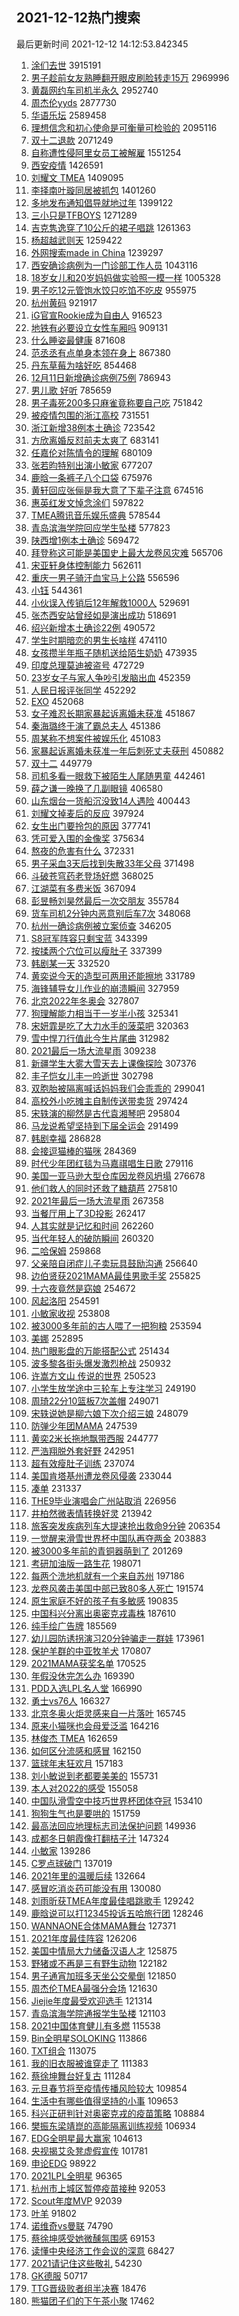 ## 2021-12-12热门搜索 
最后更新时间 2021-12-12 14:12:53.842345 
1. [涂们去世](https://s.weibo.com/weibo?q=%23%E6%B6%82%E4%BB%AC%E5%8E%BB%E4%B8%96%23&Refer=top) 3915191
1. [男子趁前女友熟睡翻开眼皮刷脸转走15万](https://s.weibo.com/weibo?q=%23%E7%94%B7%E5%AD%90%E8%B6%81%E5%89%8D%E5%A5%B3%E5%8F%8B%E7%86%9F%E7%9D%A1%E7%BF%BB%E5%BC%80%E7%9C%BC%E7%9A%AE%E5%88%B7%E8%84%B8%E8%BD%AC%E8%B5%B015%E4%B8%87%23&Refer=top) 2969996
1. [黄磊网约车司机半永久](https://s.weibo.com/weibo?q=%23%E9%BB%84%E7%A3%8A%E7%BD%91%E7%BA%A6%E8%BD%A6%E5%8F%B8%E6%9C%BA%E5%8D%8A%E6%B0%B8%E4%B9%85%23&Refer=top) 2952740
1. [周杰伦yyds](https://s.weibo.com/weibo?q=%E5%91%A8%E6%9D%B0%E4%BC%A6yyds&Refer=top) 2877730
1. [华语乐坛](https://s.weibo.com/weibo?q=%E5%8D%8E%E8%AF%AD%E4%B9%90%E5%9D%9B&Refer=top) 2589458
1. [理想信念和初心使命是可衡量可检验的](https://s.weibo.com/weibo?q=%23%E7%90%86%E6%83%B3%E4%BF%A1%E5%BF%B5%E5%92%8C%E5%88%9D%E5%BF%83%E4%BD%BF%E5%91%BD%E6%98%AF%E5%8F%AF%E8%A1%A1%E9%87%8F%E5%8F%AF%E6%A3%80%E9%AA%8C%E7%9A%84%23&Refer=top) 2095116
1. [双十二退款](https://s.weibo.com/weibo?q=%E5%8F%8C%E5%8D%81%E4%BA%8C%E9%80%80%E6%AC%BE&Refer=top) 2071249
1. [自称遭性侵阿里女员工被解雇](https://s.weibo.com/weibo?q=%23%E8%87%AA%E7%A7%B0%E9%81%AD%E6%80%A7%E4%BE%B5%E9%98%BF%E9%87%8C%E5%A5%B3%E5%91%98%E5%B7%A5%E8%A2%AB%E8%A7%A3%E9%9B%87%23&Refer=top) 1551254
1. [西安疫情](https://s.weibo.com/weibo?q=%23%E8%A5%BF%E5%AE%89%E7%96%AB%E6%83%85%23&Refer=top) 1426591
1. [刘耀文 TMEA](https://s.weibo.com/weibo?q=%E5%88%98%E8%80%80%E6%96%87%20TMEA&Refer=top) 1409095
1. [李择南叶璇同居被抓包](https://s.weibo.com/weibo?q=%23%E6%9D%8E%E6%8B%A9%E5%8D%97%E5%8F%B6%E7%92%87%E5%90%8C%E5%B1%85%E8%A2%AB%E6%8A%93%E5%8C%85%23&Refer=top) 1401260
1. [多地发布通知倡导就地过年](https://s.weibo.com/weibo?q=%23%E5%A4%9A%E5%9C%B0%E5%8F%91%E5%B8%83%E9%80%9A%E7%9F%A5%E5%80%A1%E5%AF%BC%E5%B0%B1%E5%9C%B0%E8%BF%87%E5%B9%B4%23&Refer=top) 1399122
1. [三小只是TFBOYS](https://s.weibo.com/weibo?q=%E4%B8%89%E5%B0%8F%E5%8F%AA%E6%98%AFTFBOYS&Refer=top) 1271289
1. [吉克隽逸穿了10公斤的裙子唱跳](https://s.weibo.com/weibo?q=%23%E5%90%89%E5%85%8B%E9%9A%BD%E9%80%B8%E7%A9%BF%E4%BA%8610%E5%85%AC%E6%96%A4%E7%9A%84%E8%A3%99%E5%AD%90%E5%94%B1%E8%B7%B3%23&Refer=top) 1261363
1. [杨超越武则天](https://s.weibo.com/weibo?q=%E6%9D%A8%E8%B6%85%E8%B6%8A%E6%AD%A6%E5%88%99%E5%A4%A9&Refer=top) 1259422
1. [外网搜索made in China](https://s.weibo.com/weibo?q=%E5%A4%96%E7%BD%91%E6%90%9C%E7%B4%A2made%20in%20China&Refer=top) 1239297
1. [西安确诊病例为一门诊部工作人员](https://s.weibo.com/weibo?q=%23%E8%A5%BF%E5%AE%89%E7%A1%AE%E8%AF%8A%E7%97%85%E4%BE%8B%E4%B8%BA%E4%B8%80%E9%97%A8%E8%AF%8A%E9%83%A8%E5%B7%A5%E4%BD%9C%E4%BA%BA%E5%91%98%23&Refer=top) 1043116
1. [18岁女儿和20岁妈妈做实验照一模一样](https://s.weibo.com/weibo?q=%2318%E5%B2%81%E5%A5%B3%E5%84%BF%E5%92%8C20%E5%B2%81%E5%A6%88%E5%A6%88%E5%81%9A%E5%AE%9E%E9%AA%8C%E7%85%A7%E4%B8%80%E6%A8%A1%E4%B8%80%E6%A0%B7%23&Refer=top) 1005328
1. [男子吃12元管饱水饺只吃馅不吃皮](https://s.weibo.com/weibo?q=%23%E7%94%B7%E5%AD%90%E5%90%8312%E5%85%83%E7%AE%A1%E9%A5%B1%E6%B0%B4%E9%A5%BA%E5%8F%AA%E5%90%83%E9%A6%85%E4%B8%8D%E5%90%83%E7%9A%AE%23&Refer=top) 955975
1. [杭州黄码](https://s.weibo.com/weibo?q=%E6%9D%AD%E5%B7%9E%E9%BB%84%E7%A0%81&Refer=top) 921917
1. [iG官宣Rookie成为自由人](https://s.weibo.com/weibo?q=%23iG%E5%AE%98%E5%AE%A3Rookie%E6%88%90%E4%B8%BA%E8%87%AA%E7%94%B1%E4%BA%BA%23&Refer=top) 916523
1. [地铁有必要设立女性车厢吗](https://s.weibo.com/weibo?q=%23%E5%9C%B0%E9%93%81%E6%9C%89%E5%BF%85%E8%A6%81%E8%AE%BE%E7%AB%8B%E5%A5%B3%E6%80%A7%E8%BD%A6%E5%8E%A2%E5%90%97%23&Refer=top) 909131
1. [什么睡姿最健康](https://s.weibo.com/weibo?q=%E4%BB%80%E4%B9%88%E7%9D%A1%E5%A7%BF%E6%9C%80%E5%81%A5%E5%BA%B7&Refer=top) 871608
1. [范丞丞有点单身本领在身上](https://s.weibo.com/weibo?q=%23%E8%8C%83%E4%B8%9E%E4%B8%9E%E6%9C%89%E7%82%B9%E5%8D%95%E8%BA%AB%E6%9C%AC%E9%A2%86%E5%9C%A8%E8%BA%AB%E4%B8%8A%23&Refer=top) 867380
1. [丹东草莓为啥好吃](https://s.weibo.com/weibo?q=%23%E4%B8%B9%E4%B8%9C%E8%8D%89%E8%8E%93%E4%B8%BA%E5%95%A5%E5%A5%BD%E5%90%83%23&Refer=top) 854468
1. [12月11日新增确诊病例75例](https://s.weibo.com/weibo?q=%2312%E6%9C%8811%E6%97%A5%E6%96%B0%E5%A2%9E%E7%A1%AE%E8%AF%8A%E7%97%85%E4%BE%8B75%E4%BE%8B%23&Refer=top) 786943
1. [男儿歌 好听](https://s.weibo.com/weibo?q=%E7%94%B7%E5%84%BF%E6%AD%8C%20%E5%A5%BD%E5%90%AC&Refer=top) 785659
1. [男子毒死200多只麻雀竟称要自己吃](https://s.weibo.com/weibo?q=%23%E7%94%B7%E5%AD%90%E6%AF%92%E6%AD%BB200%E5%A4%9A%E5%8F%AA%E9%BA%BB%E9%9B%80%E7%AB%9F%E7%A7%B0%E8%A6%81%E8%87%AA%E5%B7%B1%E5%90%83%23&Refer=top) 751842
1. [被疫情包围的浙江高校](https://s.weibo.com/weibo?q=%23%E8%A2%AB%E7%96%AB%E6%83%85%E5%8C%85%E5%9B%B4%E7%9A%84%E6%B5%99%E6%B1%9F%E9%AB%98%E6%A0%A1%23&Refer=top) 731551
1. [浙江新增38例本土确诊](https://s.weibo.com/weibo?q=%23%E6%B5%99%E6%B1%9F%E6%96%B0%E5%A2%9E38%E4%BE%8B%E6%9C%AC%E5%9C%9F%E7%A1%AE%E8%AF%8A%23&Refer=top) 723542
1. [方欣离婚反怼前夫太爽了](https://s.weibo.com/weibo?q=%23%E6%96%B9%E6%AC%A3%E7%A6%BB%E5%A9%9A%E5%8F%8D%E6%80%BC%E5%89%8D%E5%A4%AB%E5%A4%AA%E7%88%BD%E4%BA%86%23&Refer=top) 683141
1. [任嘉伦对陈情令的理解](https://s.weibo.com/weibo?q=%23%E4%BB%BB%E5%98%89%E4%BC%A6%E5%AF%B9%E9%99%88%E6%83%85%E4%BB%A4%E7%9A%84%E7%90%86%E8%A7%A3%23&Refer=top) 680109
1. [张若昀特别出演小敏家](https://s.weibo.com/weibo?q=%23%E5%BC%A0%E8%8B%A5%E6%98%80%E7%89%B9%E5%88%AB%E5%87%BA%E6%BC%94%E5%B0%8F%E6%95%8F%E5%AE%B6%23&Refer=top) 677207
1. [鹿晗一条裤子八个口袋](https://s.weibo.com/weibo?q=%23%E9%B9%BF%E6%99%97%E4%B8%80%E6%9D%A1%E8%A3%A4%E5%AD%90%E5%85%AB%E4%B8%AA%E5%8F%A3%E8%A2%8B%23&Refer=top) 675976
1. [黄轩回应张俪是我大意了下辈子注意](https://s.weibo.com/weibo?q=%23%E9%BB%84%E8%BD%A9%E5%9B%9E%E5%BA%94%E5%BC%A0%E4%BF%AA%E6%98%AF%E6%88%91%E5%A4%A7%E6%84%8F%E4%BA%86%E4%B8%8B%E8%BE%88%E5%AD%90%E6%B3%A8%E6%84%8F%23&Refer=top) 674516
1. [惠英红发文悼念涂们](https://s.weibo.com/weibo?q=%23%E6%83%A0%E8%8B%B1%E7%BA%A2%E5%8F%91%E6%96%87%E6%82%BC%E5%BF%B5%E6%B6%82%E4%BB%AC%23&Refer=top) 597822
1. [TMEA腾讯音乐娱乐盛典](https://s.weibo.com/weibo?q=TMEA%E8%85%BE%E8%AE%AF%E9%9F%B3%E4%B9%90%E5%A8%B1%E4%B9%90%E7%9B%9B%E5%85%B8&Refer=top) 578544
1. [青岛滨海学院回应学生坠楼](https://s.weibo.com/weibo?q=%23%E9%9D%92%E5%B2%9B%E6%BB%A8%E6%B5%B7%E5%AD%A6%E9%99%A2%E5%9B%9E%E5%BA%94%E5%AD%A6%E7%94%9F%E5%9D%A0%E6%A5%BC%23&Refer=top) 577823
1. [陕西增1例本土确诊](https://s.weibo.com/weibo?q=%23%E9%99%95%E8%A5%BF%E5%A2%9E1%E4%BE%8B%E6%9C%AC%E5%9C%9F%E7%A1%AE%E8%AF%8A%23&Refer=top) 569472
1. [拜登称这可能是美国史上最大龙卷风灾难](https://s.weibo.com/weibo?q=%23%E6%8B%9C%E7%99%BB%E7%A7%B0%E8%BF%99%E5%8F%AF%E8%83%BD%E6%98%AF%E7%BE%8E%E5%9B%BD%E5%8F%B2%E4%B8%8A%E6%9C%80%E5%A4%A7%E9%BE%99%E5%8D%B7%E9%A3%8E%E7%81%BE%E9%9A%BE%23&Refer=top) 565706
1. [宋亚轩身体控制能力](https://s.weibo.com/weibo?q=%23%E5%AE%8B%E4%BA%9A%E8%BD%A9%E8%BA%AB%E4%BD%93%E6%8E%A7%E5%88%B6%E8%83%BD%E5%8A%9B%23&Refer=top) 562611
1. [重庆一男子骑汗血宝马上公路](https://s.weibo.com/weibo?q=%23%E9%87%8D%E5%BA%86%E4%B8%80%E7%94%B7%E5%AD%90%E9%AA%91%E6%B1%97%E8%A1%80%E5%AE%9D%E9%A9%AC%E4%B8%8A%E5%85%AC%E8%B7%AF%23&Refer=top) 556596
1. [小钰](https://s.weibo.com/weibo?q=%E5%B0%8F%E9%92%B0&Refer=top) 544361
1. [小伙误入传销后12年解救1000人](https://s.weibo.com/weibo?q=%23%E5%B0%8F%E4%BC%99%E8%AF%AF%E5%85%A5%E4%BC%A0%E9%94%80%E5%90%8E12%E5%B9%B4%E8%A7%A3%E6%95%911000%E4%BA%BA%23&Refer=top) 529691
1. [张杰西安站曾经如是演出成功](https://s.weibo.com/weibo?q=%23%E5%BC%A0%E6%9D%B0%E8%A5%BF%E5%AE%89%E7%AB%99%E6%9B%BE%E7%BB%8F%E5%A6%82%E6%98%AF%E6%BC%94%E5%87%BA%E6%88%90%E5%8A%9F%23&Refer=top) 518691
1. [绍兴新增本土确诊22例](https://s.weibo.com/weibo?q=%23%E7%BB%8D%E5%85%B4%E6%96%B0%E5%A2%9E%E6%9C%AC%E5%9C%9F%E7%A1%AE%E8%AF%8A22%E4%BE%8B%23&Refer=top) 490572
1. [学生时期暗恋的男生长啥样](https://s.weibo.com/weibo?q=%23%E5%AD%A6%E7%94%9F%E6%97%B6%E6%9C%9F%E6%9A%97%E6%81%8B%E7%9A%84%E7%94%B7%E7%94%9F%E9%95%BF%E5%95%A5%E6%A0%B7%23&Refer=top) 474110
1. [女孩攒半年瓶子随机送给陌生奶奶](https://s.weibo.com/weibo?q=%23%E5%A5%B3%E5%AD%A9%E6%94%92%E5%8D%8A%E5%B9%B4%E7%93%B6%E5%AD%90%E9%9A%8F%E6%9C%BA%E9%80%81%E7%BB%99%E9%99%8C%E7%94%9F%E5%A5%B6%E5%A5%B6%23&Refer=top) 473935
1. [印度总理莫迪被盗号](https://s.weibo.com/weibo?q=%23%E5%8D%B0%E5%BA%A6%E6%80%BB%E7%90%86%E8%8E%AB%E8%BF%AA%E8%A2%AB%E7%9B%97%E5%8F%B7%23&Refer=top) 472729
1. [23岁女子与家人争吵引发脑出血](https://s.weibo.com/weibo?q=%2323%E5%B2%81%E5%A5%B3%E5%AD%90%E4%B8%8E%E5%AE%B6%E4%BA%BA%E4%BA%89%E5%90%B5%E5%BC%95%E5%8F%91%E8%84%91%E5%87%BA%E8%A1%80%23&Refer=top) 452359
1. [人民日报评张同学](https://s.weibo.com/weibo?q=%23%E4%BA%BA%E6%B0%91%E6%97%A5%E6%8A%A5%E8%AF%84%E5%BC%A0%E5%90%8C%E5%AD%A6%23&Refer=top) 452292
1. [EXO](https://s.weibo.com/weibo?q=EXO&Refer=top) 452068
1. [女子难忍长期家暴起诉离婚未获准](https://s.weibo.com/weibo?q=%23%E5%A5%B3%E5%AD%90%E9%9A%BE%E5%BF%8D%E9%95%BF%E6%9C%9F%E5%AE%B6%E6%9A%B4%E8%B5%B7%E8%AF%89%E7%A6%BB%E5%A9%9A%E6%9C%AA%E8%8E%B7%E5%87%86%23&Refer=top) 451867
1. [秦海璐终于演了霸总夫人](https://s.weibo.com/weibo?q=%23%E7%A7%A6%E6%B5%B7%E7%92%90%E7%BB%88%E4%BA%8E%E6%BC%94%E4%BA%86%E9%9C%B8%E6%80%BB%E5%A4%AB%E4%BA%BA%23&Refer=top) 451386
1. [周某称不想案件被娱乐化](https://s.weibo.com/weibo?q=%23%E5%91%A8%E6%9F%90%E7%A7%B0%E4%B8%8D%E6%83%B3%E6%A1%88%E4%BB%B6%E8%A2%AB%E5%A8%B1%E4%B9%90%E5%8C%96%23&Refer=top) 451083
1. [家暴起诉离婚未获准一年后刺死丈夫获刑](https://s.weibo.com/weibo?q=%23%E5%AE%B6%E6%9A%B4%E8%B5%B7%E8%AF%89%E7%A6%BB%E5%A9%9A%E6%9C%AA%E8%8E%B7%E5%87%86%E4%B8%80%E5%B9%B4%E5%90%8E%E5%88%BA%E6%AD%BB%E4%B8%88%E5%A4%AB%E8%8E%B7%E5%88%91%23&Refer=top) 450882
1. [双十二](https://s.weibo.com/weibo?q=%E5%8F%8C%E5%8D%81%E4%BA%8C&Refer=top) 449779
1. [司机多看一眼救下被陌生人尾随男童](https://s.weibo.com/weibo?q=%23%E5%8F%B8%E6%9C%BA%E5%A4%9A%E7%9C%8B%E4%B8%80%E7%9C%BC%E6%95%91%E4%B8%8B%E8%A2%AB%E9%99%8C%E7%94%9F%E4%BA%BA%E5%B0%BE%E9%9A%8F%E7%94%B7%E7%AB%A5%23&Refer=top) 442461
1. [薛之谦一晚换了几副眼镜](https://s.weibo.com/weibo?q=%E8%96%9B%E4%B9%8B%E8%B0%A6%E4%B8%80%E6%99%9A%E6%8D%A2%E4%BA%86%E5%87%A0%E5%89%AF%E7%9C%BC%E9%95%9C&Refer=top) 406580
1. [山东烟台一货船沉没致14人遇险](https://s.weibo.com/weibo?q=%23%E5%B1%B1%E4%B8%9C%E7%83%9F%E5%8F%B0%E4%B8%80%E8%B4%A7%E8%88%B9%E6%B2%89%E6%B2%A1%E8%87%B414%E4%BA%BA%E9%81%87%E9%99%A9%23&Refer=top) 400443
1. [刘耀文掉麦后的反应](https://s.weibo.com/weibo?q=%23%E5%88%98%E8%80%80%E6%96%87%E6%8E%89%E9%BA%A6%E5%90%8E%E7%9A%84%E5%8F%8D%E5%BA%94%23&Refer=top) 397924
1. [女生出门要拎包的原因](https://s.weibo.com/weibo?q=%23%E5%A5%B3%E7%94%9F%E5%87%BA%E9%97%A8%E8%A6%81%E6%8B%8E%E5%8C%85%E7%9A%84%E5%8E%9F%E5%9B%A0%23&Refer=top) 377741
1. [凭可爱入围的金像奖](https://s.weibo.com/weibo?q=%23%E5%87%AD%E5%8F%AF%E7%88%B1%E5%85%A5%E5%9B%B4%E7%9A%84%E9%87%91%E5%83%8F%E5%A5%96%23&Refer=top) 375634
1. [熬夜的危害有什么](https://s.weibo.com/weibo?q=%E7%86%AC%E5%A4%9C%E7%9A%84%E5%8D%B1%E5%AE%B3%E6%9C%89%E4%BB%80%E4%B9%88&Refer=top) 372331
1. [男子采血3天后找到失散33年父母](https://s.weibo.com/weibo?q=%23%E7%94%B7%E5%AD%90%E9%87%87%E8%A1%803%E5%A4%A9%E5%90%8E%E6%89%BE%E5%88%B0%E5%A4%B1%E6%95%A333%E5%B9%B4%E7%88%B6%E6%AF%8D%23&Refer=top) 371498
1. [斗破苍穹药老登场好燃](https://s.weibo.com/weibo?q=%23%E6%96%97%E7%A0%B4%E8%8B%8D%E7%A9%B9%E8%8D%AF%E8%80%81%E7%99%BB%E5%9C%BA%E5%A5%BD%E7%87%83%23&Refer=top) 368025
1. [江湖菜有多费米饭](https://s.weibo.com/weibo?q=%23%E6%B1%9F%E6%B9%96%E8%8F%9C%E6%9C%89%E5%A4%9A%E8%B4%B9%E7%B1%B3%E9%A5%AD%23&Refer=top) 367094
1. [彭昱畅刘昊然最后一次交朋友](https://s.weibo.com/weibo?q=%23%E5%BD%AD%E6%98%B1%E7%95%85%E5%88%98%E6%98%8A%E7%84%B6%E6%9C%80%E5%90%8E%E4%B8%80%E6%AC%A1%E4%BA%A4%E6%9C%8B%E5%8F%8B%23&Refer=top) 355784
1. [货车司机2分钟内恶意别后车7次](https://s.weibo.com/weibo?q=%23%E8%B4%A7%E8%BD%A6%E5%8F%B8%E6%9C%BA2%E5%88%86%E9%92%9F%E5%86%85%E6%81%B6%E6%84%8F%E5%88%AB%E5%90%8E%E8%BD%A67%E6%AC%A1%23&Refer=top) 348068
1. [杭州一确诊病例被立案侦查](https://s.weibo.com/weibo?q=%23%E6%9D%AD%E5%B7%9E%E4%B8%80%E7%A1%AE%E8%AF%8A%E7%97%85%E4%BE%8B%E8%A2%AB%E7%AB%8B%E6%A1%88%E4%BE%A6%E6%9F%A5%23&Refer=top) 346205
1. [S8冠军阵容只剩宝蓝](https://s.weibo.com/weibo?q=%23S8%E5%86%A0%E5%86%9B%E9%98%B5%E5%AE%B9%E5%8F%AA%E5%89%A9%E5%AE%9D%E8%93%9D%23&Refer=top) 343399
1. [按揉两个穴位可以瘦肚子](https://s.weibo.com/weibo?q=%23%E6%8C%89%E6%8F%89%E4%B8%A4%E4%B8%AA%E7%A9%B4%E4%BD%8D%E5%8F%AF%E4%BB%A5%E7%98%A6%E8%82%9A%E5%AD%90%23&Refer=top) 337399
1. [韩剧某一天](https://s.weibo.com/weibo?q=%23%E9%9F%A9%E5%89%A7%E6%9F%90%E4%B8%80%E5%A4%A9%23&Refer=top) 332520
1. [黄奕说今天的造型可两用还能擦地](https://s.weibo.com/weibo?q=%23%E9%BB%84%E5%A5%95%E8%AF%B4%E4%BB%8A%E5%A4%A9%E7%9A%84%E9%80%A0%E5%9E%8B%E5%8F%AF%E4%B8%A4%E7%94%A8%E8%BF%98%E8%83%BD%E6%93%A6%E5%9C%B0%23&Refer=top) 331789
1. [海锋辅导女儿作业的崩溃瞬间](https://s.weibo.com/weibo?q=%E6%B5%B7%E9%94%8B%E8%BE%85%E5%AF%BC%E5%A5%B3%E5%84%BF%E4%BD%9C%E4%B8%9A%E7%9A%84%E5%B4%A9%E6%BA%83%E7%9E%AC%E9%97%B4&Refer=top) 327959
1. [北京2022年冬奥会](https://s.weibo.com/weibo?q=%23%E5%8C%97%E4%BA%AC2022%E5%B9%B4%E5%86%AC%E5%A5%A5%E4%BC%9A%23&Refer=top) 327807
1. [狗理解能力相当于一岁半小孩](https://s.weibo.com/weibo?q=%23%E7%8B%97%E7%90%86%E8%A7%A3%E8%83%BD%E5%8A%9B%E7%9B%B8%E5%BD%93%E4%BA%8E%E4%B8%80%E5%B2%81%E5%8D%8A%E5%B0%8F%E5%AD%A9%23&Refer=top) 325341
1. [宋妍霏是吃了大力水手的菠菜吧](https://s.weibo.com/weibo?q=%23%E5%AE%8B%E5%A6%8D%E9%9C%8F%E6%98%AF%E5%90%83%E4%BA%86%E5%A4%A7%E5%8A%9B%E6%B0%B4%E6%89%8B%E7%9A%84%E8%8F%A0%E8%8F%9C%E5%90%A7%23&Refer=top) 320363
1. [雪中悍刀行值此今生片尾曲](https://s.weibo.com/weibo?q=%23%E9%9B%AA%E4%B8%AD%E6%82%8D%E5%88%80%E8%A1%8C%E5%80%BC%E6%AD%A4%E4%BB%8A%E7%94%9F%E7%89%87%E5%B0%BE%E6%9B%B2%23&Refer=top) 312982
1. [2021最后一场大流星雨](https://s.weibo.com/weibo?q=%232021%E6%9C%80%E5%90%8E%E4%B8%80%E5%9C%BA%E5%A4%A7%E6%B5%81%E6%98%9F%E9%9B%A8%23&Refer=top) 309238
1. [新疆学生大雾大雪天去上课像探险](https://s.weibo.com/weibo?q=%23%E6%96%B0%E7%96%86%E5%AD%A6%E7%94%9F%E5%A4%A7%E9%9B%BE%E5%A4%A7%E9%9B%AA%E5%A4%A9%E5%8E%BB%E4%B8%8A%E8%AF%BE%E5%83%8F%E6%8E%A2%E9%99%A9%23&Refer=top) 307376
1. [丰子恺女儿丰一吟逝世](https://s.weibo.com/weibo?q=%23%E4%B8%B0%E5%AD%90%E6%81%BA%E5%A5%B3%E5%84%BF%E4%B8%B0%E4%B8%80%E5%90%9F%E9%80%9D%E4%B8%96%23&Refer=top) 302798
1. [双胞胎被隔离喊话妈妈我们会乖乖的](https://s.weibo.com/weibo?q=%23%E5%8F%8C%E8%83%9E%E8%83%8E%E8%A2%AB%E9%9A%94%E7%A6%BB%E5%96%8A%E8%AF%9D%E5%A6%88%E5%A6%88%E6%88%91%E4%BB%AC%E4%BC%9A%E4%B9%96%E4%B9%96%E7%9A%84%23&Refer=top) 299041
1. [高校外小吃摊主自制传送带卖货](https://s.weibo.com/weibo?q=%23%E9%AB%98%E6%A0%A1%E5%A4%96%E5%B0%8F%E5%90%83%E6%91%8A%E4%B8%BB%E8%87%AA%E5%88%B6%E4%BC%A0%E9%80%81%E5%B8%A6%E5%8D%96%E8%B4%A7%23&Refer=top) 297424
1. [宋轶演的柳然是古代袁湘琴吧](https://s.weibo.com/weibo?q=%23%E5%AE%8B%E8%BD%B6%E6%BC%94%E7%9A%84%E6%9F%B3%E7%84%B6%E6%98%AF%E5%8F%A4%E4%BB%A3%E8%A2%81%E6%B9%98%E7%90%B4%E5%90%A7%23&Refer=top) 295804
1. [马龙说希望坚持到下届全运会](https://s.weibo.com/weibo?q=%23%E9%A9%AC%E9%BE%99%E8%AF%B4%E5%B8%8C%E6%9C%9B%E5%9D%9A%E6%8C%81%E5%88%B0%E4%B8%8B%E5%B1%8A%E5%85%A8%E8%BF%90%E4%BC%9A%23&Refer=top) 291499
1. [韩剧幸福](https://s.weibo.com/weibo?q=%E9%9F%A9%E5%89%A7%E5%B9%B8%E7%A6%8F&Refer=top) 286828
1. [会接逗猫棒的猫咪](https://s.weibo.com/weibo?q=%23%E4%BC%9A%E6%8E%A5%E9%80%97%E7%8C%AB%E6%A3%92%E7%9A%84%E7%8C%AB%E5%92%AA%23&Refer=top) 284369
1. [时代少年团红毯为马嘉祺唱生日歌](https://s.weibo.com/weibo?q=%23%E6%97%B6%E4%BB%A3%E5%B0%91%E5%B9%B4%E5%9B%A2%E7%BA%A2%E6%AF%AF%E4%B8%BA%E9%A9%AC%E5%98%89%E7%A5%BA%E5%94%B1%E7%94%9F%E6%97%A5%E6%AD%8C%23&Refer=top) 279116
1. [美国一亚马逊大型仓库因龙卷风坍塌](https://s.weibo.com/weibo?q=%23%E7%BE%8E%E5%9B%BD%E4%B8%80%E4%BA%9A%E9%A9%AC%E9%80%8A%E5%A4%A7%E5%9E%8B%E4%BB%93%E5%BA%93%E5%9B%A0%E9%BE%99%E5%8D%B7%E9%A3%8E%E5%9D%8D%E5%A1%8C%23&Refer=top) 276678
1. [他们救人的同时还救了糖葫芦](https://s.weibo.com/weibo?q=%23%E4%BB%96%E4%BB%AC%E6%95%91%E4%BA%BA%E7%9A%84%E5%90%8C%E6%97%B6%E8%BF%98%E6%95%91%E4%BA%86%E7%B3%96%E8%91%AB%E8%8A%A6%23&Refer=top) 275810
1. [2021年最后一场大流星雨](https://s.weibo.com/weibo?q=2021%E5%B9%B4%E6%9C%80%E5%90%8E%E4%B8%80%E5%9C%BA%E5%A4%A7%E6%B5%81%E6%98%9F%E9%9B%A8&Refer=top) 267358
1. [当餐厅用上了3D投影](https://s.weibo.com/weibo?q=%E5%BD%93%E9%A4%90%E5%8E%85%E7%94%A8%E4%B8%8A%E4%BA%863D%E6%8A%95%E5%BD%B1&Refer=top) 262417
1. [人其实就是记忆和时间](https://s.weibo.com/weibo?q=%E4%BA%BA%E5%85%B6%E5%AE%9E%E5%B0%B1%E6%98%AF%E8%AE%B0%E5%BF%86%E5%92%8C%E6%97%B6%E9%97%B4&Refer=top) 262260
1. [当代年轻人的破防瞬间](https://s.weibo.com/weibo?q=%23%E5%BD%93%E4%BB%A3%E5%B9%B4%E8%BD%BB%E4%BA%BA%E7%9A%84%E7%A0%B4%E9%98%B2%E7%9E%AC%E9%97%B4%23&Refer=top) 260320
1. [二哈保姆](https://s.weibo.com/weibo?q=%E4%BA%8C%E5%93%88%E4%BF%9D%E5%A7%86&Refer=top) 259868
1. [父亲陪自闭症儿子卖玩具鼓励沟通](https://s.weibo.com/weibo?q=%23%E7%88%B6%E4%BA%B2%E9%99%AA%E8%87%AA%E9%97%AD%E7%97%87%E5%84%BF%E5%AD%90%E5%8D%96%E7%8E%A9%E5%85%B7%E9%BC%93%E5%8A%B1%E6%B2%9F%E9%80%9A%23&Refer=top) 256640
1. [边伯贤获2021MAMA最佳男歌手奖](https://s.weibo.com/weibo?q=%23%E8%BE%B9%E4%BC%AF%E8%B4%A4%E8%8E%B72021MAMA%E6%9C%80%E4%BD%B3%E7%94%B7%E6%AD%8C%E6%89%8B%E5%A5%96%23&Refer=top) 255825
1. [十六夜竟然是窈娘](https://s.weibo.com/weibo?q=%23%E5%8D%81%E5%85%AD%E5%A4%9C%E7%AB%9F%E7%84%B6%E6%98%AF%E7%AA%88%E5%A8%98%23&Refer=top) 254672
1. [风起洛阳](https://s.weibo.com/weibo?q=%E9%A3%8E%E8%B5%B7%E6%B4%9B%E9%98%B3&Refer=top) 254591
1. [小敏家收视](https://s.weibo.com/weibo?q=%23%E5%B0%8F%E6%95%8F%E5%AE%B6%E6%94%B6%E8%A7%86%23&Refer=top) 253808
1. [被3000多年前的古人喂了一把狗粮](https://s.weibo.com/weibo?q=%23%E8%A2%AB3000%E5%A4%9A%E5%B9%B4%E5%89%8D%E7%9A%84%E5%8F%A4%E4%BA%BA%E5%96%82%E4%BA%86%E4%B8%80%E6%8A%8A%E7%8B%97%E7%B2%AE%23&Refer=top) 253594
1. [美娜](https://s.weibo.com/weibo?q=%E7%BE%8E%E5%A8%9C&Refer=top) 252895
1. [热门眼影盘的万能搭配公式](https://s.weibo.com/weibo?q=%E7%83%AD%E9%97%A8%E7%9C%BC%E5%BD%B1%E7%9B%98%E7%9A%84%E4%B8%87%E8%83%BD%E6%90%AD%E9%85%8D%E5%85%AC%E5%BC%8F&Refer=top) 251434
1. [波多黎各街头爆发激烈枪战](https://s.weibo.com/weibo?q=%23%E6%B3%A2%E5%A4%9A%E9%BB%8E%E5%90%84%E8%A1%97%E5%A4%B4%E7%88%86%E5%8F%91%E6%BF%80%E7%83%88%E6%9E%AA%E6%88%98%23&Refer=top) 250932
1. [许嵩方文山 传说的世界](https://s.weibo.com/weibo?q=%E8%AE%B8%E5%B5%A9%E6%96%B9%E6%96%87%E5%B1%B1%20%E4%BC%A0%E8%AF%B4%E7%9A%84%E4%B8%96%E7%95%8C&Refer=top) 250523
1. [小学生放学途中三轮车上专注学习](https://s.weibo.com/weibo?q=%23%E5%B0%8F%E5%AD%A6%E7%94%9F%E6%94%BE%E5%AD%A6%E9%80%94%E4%B8%AD%E4%B8%89%E8%BD%AE%E8%BD%A6%E4%B8%8A%E4%B8%93%E6%B3%A8%E5%AD%A6%E4%B9%A0%23&Refer=top) 249190
1. [周琦22分10篮板7次盖帽](https://s.weibo.com/weibo?q=%23%E5%91%A8%E7%90%A622%E5%88%8610%E7%AF%AE%E6%9D%BF7%E6%AC%A1%E7%9B%96%E5%B8%BD%23&Refer=top) 249071
1. [宋轶说她是柳六娘下次介绍三娘](https://s.weibo.com/weibo?q=%23%E5%AE%8B%E8%BD%B6%E8%AF%B4%E5%A5%B9%E6%98%AF%E6%9F%B3%E5%85%AD%E5%A8%98%E4%B8%8B%E6%AC%A1%E4%BB%8B%E7%BB%8D%E4%B8%89%E5%A8%98%23&Refer=top) 248079
1. [防弹少年团MAMA](https://s.weibo.com/weibo?q=%E9%98%B2%E5%BC%B9%E5%B0%91%E5%B9%B4%E5%9B%A2MAMA&Refer=top) 247539
1. [黄奕2米长拖地飘带西服](https://s.weibo.com/weibo?q=%23%E9%BB%84%E5%A5%952%E7%B1%B3%E9%95%BF%E6%8B%96%E5%9C%B0%E9%A3%98%E5%B8%A6%E8%A5%BF%E6%9C%8D%23&Refer=top) 244777
1. [严浩翔脱外套好野](https://s.weibo.com/weibo?q=%23%E4%B8%A5%E6%B5%A9%E7%BF%94%E8%84%B1%E5%A4%96%E5%A5%97%E5%A5%BD%E9%87%8E%23&Refer=top) 242951
1. [超有效瘦肚子训练](https://s.weibo.com/weibo?q=%23%E8%B6%85%E6%9C%89%E6%95%88%E7%98%A6%E8%82%9A%E5%AD%90%E8%AE%AD%E7%BB%83%23&Refer=top) 237074
1. [美国肯塔基州遭龙卷风侵袭](https://s.weibo.com/weibo?q=%E7%BE%8E%E5%9B%BD%E8%82%AF%E5%A1%94%E5%9F%BA%E5%B7%9E%E9%81%AD%E9%BE%99%E5%8D%B7%E9%A3%8E%E4%BE%B5%E8%A2%AD&Refer=top) 233044
1. [凑单](https://s.weibo.com/weibo?q=%E5%87%91%E5%8D%95&Refer=top) 231337
1. [THE9毕业演唱会广州站取消](https://s.weibo.com/weibo?q=THE9%E6%AF%95%E4%B8%9A%E6%BC%94%E5%94%B1%E4%BC%9A%E5%B9%BF%E5%B7%9E%E7%AB%99%E5%8F%96%E6%B6%88&Refer=top) 226956
1. [井柏然微表情转换好灵](https://s.weibo.com/weibo?q=%23%E4%BA%95%E6%9F%8F%E7%84%B6%E5%BE%AE%E8%A1%A8%E6%83%85%E8%BD%AC%E6%8D%A2%E5%A5%BD%E7%81%B5%23&Refer=top) 213942
1. [旅客突发疾病列车大提速抢出救命9分钟](https://s.weibo.com/weibo?q=%23%E6%97%85%E5%AE%A2%E7%AA%81%E5%8F%91%E7%96%BE%E7%97%85%E5%88%97%E8%BD%A6%E5%A4%A7%E6%8F%90%E9%80%9F%E6%8A%A2%E5%87%BA%E6%95%91%E5%91%BD9%E5%88%86%E9%92%9F%23&Refer=top) 206354
1. [一觉醒来滑雪世界杯中国队再夺两金](https://s.weibo.com/weibo?q=%23%E4%B8%80%E8%A7%89%E9%86%92%E6%9D%A5%E6%BB%91%E9%9B%AA%E4%B8%96%E7%95%8C%E6%9D%AF%E4%B8%AD%E5%9B%BD%E9%98%9F%E5%86%8D%E5%A4%BA%E4%B8%A4%E9%87%91%23&Refer=top) 203883
1. [被3000多年前的青铜器萌到了](https://s.weibo.com/weibo?q=%23%E8%A2%AB3000%E5%A4%9A%E5%B9%B4%E5%89%8D%E7%9A%84%E9%9D%92%E9%93%9C%E5%99%A8%E8%90%8C%E5%88%B0%E4%BA%86%23&Refer=top) 201269
1. [考研加油版一路生花](https://s.weibo.com/weibo?q=%23%E8%80%83%E7%A0%94%E5%8A%A0%E6%B2%B9%E7%89%88%E4%B8%80%E8%B7%AF%E7%94%9F%E8%8A%B1%23&Refer=top) 198071
1. [每两个洗地机就有一个来自苏州](https://s.weibo.com/weibo?q=%23%E6%AF%8F%E4%B8%A4%E4%B8%AA%E6%B4%97%E5%9C%B0%E6%9C%BA%E5%B0%B1%E6%9C%89%E4%B8%80%E4%B8%AA%E6%9D%A5%E8%87%AA%E8%8B%8F%E5%B7%9E%23&Refer=top) 197186
1. [龙卷风袭击美国中部已致80多人死亡](https://s.weibo.com/weibo?q=%23%E9%BE%99%E5%8D%B7%E9%A3%8E%E8%A2%AD%E5%87%BB%E7%BE%8E%E5%9B%BD%E4%B8%AD%E9%83%A8%E5%B7%B2%E8%87%B480%E5%A4%9A%E4%BA%BA%E6%AD%BB%E4%BA%A1%23&Refer=top) 191574
1. [原生家庭不好的孩子有多敏感](https://s.weibo.com/weibo?q=%23%E5%8E%9F%E7%94%9F%E5%AE%B6%E5%BA%AD%E4%B8%8D%E5%A5%BD%E7%9A%84%E5%AD%A9%E5%AD%90%E6%9C%89%E5%A4%9A%E6%95%8F%E6%84%9F%23&Refer=top) 190835
1. [中国科兴分离出奥密克戎毒株](https://s.weibo.com/weibo?q=%23%E4%B8%AD%E5%9B%BD%E7%A7%91%E5%85%B4%E5%88%86%E7%A6%BB%E5%87%BA%E5%A5%A5%E5%AF%86%E5%85%8B%E6%88%8E%E6%AF%92%E6%A0%AA%23&Refer=top) 187610
1. [纯手绘广告牌](https://s.weibo.com/weibo?q=%E7%BA%AF%E6%89%8B%E7%BB%98%E5%B9%BF%E5%91%8A%E7%89%8C&Refer=top) 185569
1. [幼儿园防诱拐演习20分钟骗走一群娃](https://s.weibo.com/weibo?q=%23%E5%B9%BC%E5%84%BF%E5%9B%AD%E9%98%B2%E8%AF%B1%E6%8B%90%E6%BC%94%E4%B9%A020%E5%88%86%E9%92%9F%E9%AA%97%E8%B5%B0%E4%B8%80%E7%BE%A4%E5%A8%83%23&Refer=top) 173961
1. [保护羊群的中亚牧羊犬](https://s.weibo.com/weibo?q=%E4%BF%9D%E6%8A%A4%E7%BE%8A%E7%BE%A4%E7%9A%84%E4%B8%AD%E4%BA%9A%E7%89%A7%E7%BE%8A%E7%8A%AC&Refer=top) 170807
1. [2021MAMA获奖名单](https://s.weibo.com/weibo?q=%232021MAMA%E8%8E%B7%E5%A5%96%E5%90%8D%E5%8D%95%23&Refer=top) 170525
1. [年假没休完怎么办](https://s.weibo.com/weibo?q=%E5%B9%B4%E5%81%87%E6%B2%A1%E4%BC%91%E5%AE%8C%E6%80%8E%E4%B9%88%E5%8A%9E&Refer=top) 169390
1. [PDD入选LPL名人堂](https://s.weibo.com/weibo?q=%23PDD%E5%85%A5%E9%80%89LPL%E5%90%8D%E4%BA%BA%E5%A0%82%23&Refer=top) 166990
1. [勇士vs76人](https://s.weibo.com/weibo?q=%23%E5%8B%87%E5%A3%ABvs76%E4%BA%BA%23&Refer=top) 166327
1. [北京冬奥火炬灵感来自一片落叶](https://s.weibo.com/weibo?q=%23%E5%8C%97%E4%BA%AC%E5%86%AC%E5%A5%A5%E7%81%AB%E7%82%AC%E7%81%B5%E6%84%9F%E6%9D%A5%E8%87%AA%E4%B8%80%E7%89%87%E8%90%BD%E5%8F%B6%23&Refer=top) 165745
1. [原来小猫咪也会母爱泛滥](https://s.weibo.com/weibo?q=%23%E5%8E%9F%E6%9D%A5%E5%B0%8F%E7%8C%AB%E5%92%AA%E4%B9%9F%E4%BC%9A%E6%AF%8D%E7%88%B1%E6%B3%9B%E6%BB%A5%23&Refer=top) 164216
1. [林俊杰 TMEA](https://s.weibo.com/weibo?q=%E6%9E%97%E4%BF%8A%E6%9D%B0%20TMEA&Refer=top) 162659
1. [如何区分流感和感冒](https://s.weibo.com/weibo?q=%23%E5%A6%82%E4%BD%95%E5%8C%BA%E5%88%86%E6%B5%81%E6%84%9F%E5%92%8C%E6%84%9F%E5%86%92%23&Refer=top) 162150
1. [篮球年末狂欢月](https://s.weibo.com/weibo?q=%23%E7%AF%AE%E7%90%83%E5%B9%B4%E6%9C%AB%E7%8B%82%E6%AC%A2%E6%9C%88%23&Refer=top) 157183
1. [刘小敏说到老都要美美的](https://s.weibo.com/weibo?q=%23%E5%88%98%E5%B0%8F%E6%95%8F%E8%AF%B4%E5%88%B0%E8%80%81%E9%83%BD%E8%A6%81%E7%BE%8E%E7%BE%8E%E7%9A%84%23&Refer=top) 155731
1. [本人对2022的感受](https://s.weibo.com/weibo?q=%23%E6%9C%AC%E4%BA%BA%E5%AF%B92022%E7%9A%84%E6%84%9F%E5%8F%97%23&Refer=top) 155058
1. [中国队滑雪空中技巧世界杯团体夺冠](https://s.weibo.com/weibo?q=%23%E4%B8%AD%E5%9B%BD%E9%98%9F%E6%BB%91%E9%9B%AA%E7%A9%BA%E4%B8%AD%E6%8A%80%E5%B7%A7%E4%B8%96%E7%95%8C%E6%9D%AF%E5%9B%A2%E4%BD%93%E5%A4%BA%E5%86%A0%23&Refer=top) 153410
1. [狗狗生气也是要哄的](https://s.weibo.com/weibo?q=%23%E7%8B%97%E7%8B%97%E7%94%9F%E6%B0%94%E4%B9%9F%E6%98%AF%E8%A6%81%E5%93%84%E7%9A%84%23&Refer=top) 151759
1. [最高法回应地理标志司法保护问题](https://s.weibo.com/weibo?q=%23%E6%9C%80%E9%AB%98%E6%B3%95%E5%9B%9E%E5%BA%94%E5%9C%B0%E7%90%86%E6%A0%87%E5%BF%97%E5%8F%B8%E6%B3%95%E4%BF%9D%E6%8A%A4%E9%97%AE%E9%A2%98%23&Refer=top) 149936
1. [成都冬日朝霞像打翻桔子汁](https://s.weibo.com/weibo?q=%23%E6%88%90%E9%83%BD%E5%86%AC%E6%97%A5%E6%9C%9D%E9%9C%9E%E5%83%8F%E6%89%93%E7%BF%BB%E6%A1%94%E5%AD%90%E6%B1%81%23&Refer=top) 147324
1. [小敏家](https://s.weibo.com/weibo?q=%E5%B0%8F%E6%95%8F%E5%AE%B6&Refer=top) 139286
1. [C罗点球破门](https://s.weibo.com/weibo?q=%23C%E7%BD%97%E7%82%B9%E7%90%83%E7%A0%B4%E9%97%A8%23&Refer=top) 137019
1. [2021年里的温暖后续](https://s.weibo.com/weibo?q=%232021%E5%B9%B4%E9%87%8C%E7%9A%84%E6%B8%A9%E6%9A%96%E5%90%8E%E7%BB%AD%23&Refer=top) 132664
1. [感冒吃消炎药可能没有用](https://s.weibo.com/weibo?q=%23%E6%84%9F%E5%86%92%E5%90%83%E6%B6%88%E7%82%8E%E8%8D%AF%E5%8F%AF%E8%83%BD%E6%B2%A1%E6%9C%89%E7%94%A8%23&Refer=top) 130080
1. [刘雨昕获TMEA年度最佳唱跳歌手](https://s.weibo.com/weibo?q=%23%E5%88%98%E9%9B%A8%E6%98%95%E8%8E%B7TMEA%E5%B9%B4%E5%BA%A6%E6%9C%80%E4%BD%B3%E5%94%B1%E8%B7%B3%E6%AD%8C%E6%89%8B%23&Refer=top) 129242
1. [鹿晗说可以打12345投诉五哈旅行团](https://s.weibo.com/weibo?q=%23%E9%B9%BF%E6%99%97%E8%AF%B4%E5%8F%AF%E4%BB%A5%E6%89%9312345%E6%8A%95%E8%AF%89%E4%BA%94%E5%93%88%E6%97%85%E8%A1%8C%E5%9B%A2%23&Refer=top) 128246
1. [WANNAONE合体MAMA舞台](https://s.weibo.com/weibo?q=%23WANNAONE%E5%90%88%E4%BD%93MAMA%E8%88%9E%E5%8F%B0%23&Refer=top) 127371
1. [2021年度最佳阵容](https://s.weibo.com/weibo?q=%232021%E5%B9%B4%E5%BA%A6%E6%9C%80%E4%BD%B3%E9%98%B5%E5%AE%B9%23&Refer=top) 126206
1. [美国中情局大力储备汉语人才](https://s.weibo.com/weibo?q=%23%E7%BE%8E%E5%9B%BD%E4%B8%AD%E6%83%85%E5%B1%80%E5%A4%A7%E5%8A%9B%E5%82%A8%E5%A4%87%E6%B1%89%E8%AF%AD%E4%BA%BA%E6%89%8D%23&Refer=top) 125875
1. [野猪或不再是三有野生动物](https://s.weibo.com/weibo?q=%23%E9%87%8E%E7%8C%AA%E6%88%96%E4%B8%8D%E5%86%8D%E6%98%AF%E4%B8%89%E6%9C%89%E9%87%8E%E7%94%9F%E5%8A%A8%E7%89%A9%23&Refer=top) 122182
1. [男子通宵加班多天坐公交晕倒](https://s.weibo.com/weibo?q=%23%E7%94%B7%E5%AD%90%E9%80%9A%E5%AE%B5%E5%8A%A0%E7%8F%AD%E5%A4%9A%E5%A4%A9%E5%9D%90%E5%85%AC%E4%BA%A4%E6%99%95%E5%80%92%23&Refer=top) 121850
1. [周杰伦TMEA最强分会场](https://s.weibo.com/weibo?q=%23%E5%91%A8%E6%9D%B0%E4%BC%A6TMEA%E6%9C%80%E5%BC%BA%E5%88%86%E4%BC%9A%E5%9C%BA%23&Refer=top) 121630
1. [Jiejie年度最受欢迎选手](https://s.weibo.com/weibo?q=%23Jiejie%E5%B9%B4%E5%BA%A6%E6%9C%80%E5%8F%97%E6%AC%A2%E8%BF%8E%E9%80%89%E6%89%8B%23&Refer=top) 121314
1. [青岛滨海学院通报学生坠楼](https://s.weibo.com/weibo?q=%23%E9%9D%92%E5%B2%9B%E6%BB%A8%E6%B5%B7%E5%AD%A6%E9%99%A2%E9%80%9A%E6%8A%A5%E5%AD%A6%E7%94%9F%E5%9D%A0%E6%A5%BC%23&Refer=top) 121103
1. [2021中国体育健儿有多燃](https://s.weibo.com/weibo?q=%232021%E4%B8%AD%E5%9B%BD%E4%BD%93%E8%82%B2%E5%81%A5%E5%84%BF%E6%9C%89%E5%A4%9A%E7%87%83%23&Refer=top) 115538
1. [Bin全明星SOLOKING](https://s.weibo.com/weibo?q=%23Bin%E5%85%A8%E6%98%8E%E6%98%9FSOLOKING%23&Refer=top) 113866
1. [TXT组合](https://s.weibo.com/weibo?q=TXT%E7%BB%84%E5%90%88&Refer=top) 113075
1. [我的旧衣服被谁穿走了](https://s.weibo.com/weibo?q=%23%E6%88%91%E7%9A%84%E6%97%A7%E8%A1%A3%E6%9C%8D%E8%A2%AB%E8%B0%81%E7%A9%BF%E8%B5%B0%E4%BA%86%23&Refer=top) 111383
1. [蔡徐坤舞台好复古](https://s.weibo.com/weibo?q=%23%E8%94%A1%E5%BE%90%E5%9D%A4%E8%88%9E%E5%8F%B0%E5%A5%BD%E5%A4%8D%E5%8F%A4%23&Refer=top) 111284
1. [元旦春节将至疫情传播风险较大](https://s.weibo.com/weibo?q=%23%E5%85%83%E6%97%A6%E6%98%A5%E8%8A%82%E5%B0%86%E8%87%B3%E7%96%AB%E6%83%85%E4%BC%A0%E6%92%AD%E9%A3%8E%E9%99%A9%E8%BE%83%E5%A4%A7%23&Refer=top) 109854
1. [生活中有哪些值得坚持的小事](https://s.weibo.com/weibo?q=%23%E7%94%9F%E6%B4%BB%E4%B8%AD%E6%9C%89%E5%93%AA%E4%BA%9B%E5%80%BC%E5%BE%97%E5%9D%9A%E6%8C%81%E7%9A%84%E5%B0%8F%E4%BA%8B%23&Refer=top) 109653
1. [科兴正研判针对奥密克戎的疫苗策略](https://s.weibo.com/weibo?q=%23%E7%A7%91%E5%85%B4%E6%AD%A3%E7%A0%94%E5%88%A4%E9%92%88%E5%AF%B9%E5%A5%A5%E5%AF%86%E5%85%8B%E6%88%8E%E7%9A%84%E7%96%AB%E8%8B%97%E7%AD%96%E7%95%A5%23&Refer=top) 108884
1. [樊振东梁靖崑的高能隔离训练视频](https://s.weibo.com/weibo?q=%23%E6%A8%8A%E6%8C%AF%E4%B8%9C%E6%A2%81%E9%9D%96%E5%B4%91%E7%9A%84%E9%AB%98%E8%83%BD%E9%9A%94%E7%A6%BB%E8%AE%AD%E7%BB%83%E8%A7%86%E9%A2%91%23&Refer=top) 106934
1. [EDG全明星最大赢家](https://s.weibo.com/weibo?q=%23EDG%E5%85%A8%E6%98%8E%E6%98%9F%E6%9C%80%E5%A4%A7%E8%B5%A2%E5%AE%B6%23&Refer=top) 104613
1. [央视揭艾灸凳虚假宣传](https://s.weibo.com/weibo?q=%23%E5%A4%AE%E8%A7%86%E6%8F%AD%E8%89%BE%E7%81%B8%E5%87%B3%E8%99%9A%E5%81%87%E5%AE%A3%E4%BC%A0%23&Refer=top) 101781
1. [申论EDG](https://s.weibo.com/weibo?q=%23%E7%94%B3%E8%AE%BAEDG%23&Refer=top) 98922
1. [2021LPL全明星](https://s.weibo.com/weibo?q=2021LPL%E5%85%A8%E6%98%8E%E6%98%9F&Refer=top) 96365
1. [杭州市上城区暂停疫苗接种](https://s.weibo.com/weibo?q=%23%E6%9D%AD%E5%B7%9E%E5%B8%82%E4%B8%8A%E5%9F%8E%E5%8C%BA%E6%9A%82%E5%81%9C%E7%96%AB%E8%8B%97%E6%8E%A5%E7%A7%8D%23&Refer=top) 92053
1. [Scout年度MVP](https://s.weibo.com/weibo?q=%23Scout%E5%B9%B4%E5%BA%A6MVP%23&Refer=top) 92039
1. [叶羊](https://s.weibo.com/weibo?q=%E5%8F%B6%E7%BE%8A&Refer=top) 91802
1. [诺维奇vs曼联](https://s.weibo.com/weibo?q=%E8%AF%BA%E7%BB%B4%E5%A5%87vs%E6%9B%BC%E8%81%94&Refer=top) 74790
1. [蔡徐坤感受她微醺氛围感](https://s.weibo.com/weibo?q=%23%E8%94%A1%E5%BE%90%E5%9D%A4%E6%84%9F%E5%8F%97%E5%A5%B9%E5%BE%AE%E9%86%BA%E6%B0%9B%E5%9B%B4%E6%84%9F%23&Refer=top) 69153
1. [读懂中央经济工作会议的深意](https://s.weibo.com/weibo?q=%23%E8%AF%BB%E6%87%82%E4%B8%AD%E5%A4%AE%E7%BB%8F%E6%B5%8E%E5%B7%A5%E4%BD%9C%E4%BC%9A%E8%AE%AE%E7%9A%84%E6%B7%B1%E6%84%8F%23&Refer=top) 68427
1. [2021请记住这些敬礼](https://s.weibo.com/weibo?q=%232021%E8%AF%B7%E8%AE%B0%E4%BD%8F%E8%BF%99%E4%BA%9B%E6%95%AC%E7%A4%BC%23&Refer=top) 54230
1. [GK德服](https://s.weibo.com/weibo?q=GK%E5%BE%B7%E6%9C%8D&Refer=top) 50717
1. [TTG晋级败者组半决赛](https://s.weibo.com/weibo?q=%23TTG%E6%99%8B%E7%BA%A7%E8%B4%A5%E8%80%85%E7%BB%84%E5%8D%8A%E5%86%B3%E8%B5%9B%23&Refer=top) 18476
1. [熊猫团子们的下午茶小聚](https://s.weibo.com/weibo?q=%23%E7%86%8A%E7%8C%AB%E5%9B%A2%E5%AD%90%E4%BB%AC%E7%9A%84%E4%B8%8B%E5%8D%88%E8%8C%B6%E5%B0%8F%E8%81%9A%23&Refer=top) 17462
